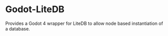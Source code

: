 # Godot-LiteDB
 Provides a Godot 4 wrapper for LiteDB to allow node based instantiation of a database.
